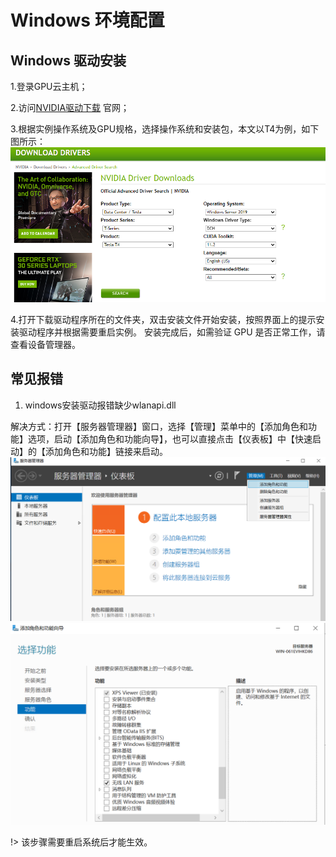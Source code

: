 # Windows 环境配置

## Windows 驱动安装

1.登录GPU云主机；

2.访问[NVIDIA驱动下载](https://www.nvidia.com/Download/Find.aspx) 官网；

3.根据实例操作系统及GPU规格，选择操作系统和安装包，本文以T4为例，如下图所示：
![image](https://github.com/UCloudDoc-Team/gpu/blob/master/images/operation/driver.png)

4.打开下载驱动程序所在的文件夹，双击安装文件开始安装，按照界面上的提示安装驱动程序并根据需要重启实例。
安装完成后，如需验证 GPU 是否正常工作，请查看设备管理器。

## 常见报错

1. windows安装驱动报错缺少wlanapi.dll 

解决方式：打开【服务器管理器】窗口，选择【管理】菜单中的【添加角色和功能】选项，启动【添加角色和功能向导】，也可以直接点击【仪表板】中【快速启动】的【添加角色和功能】链接来启动。
![image](https://github.com/UCloudDoc-Team/gpu/blob/master/images/operation/wlanapi1.png)
![image](https://github.com/UCloudDoc-Team/gpu/blob/master/images/operation/wlanapi2.png)

!> 该步骤需要重启系统后才能生效。 




